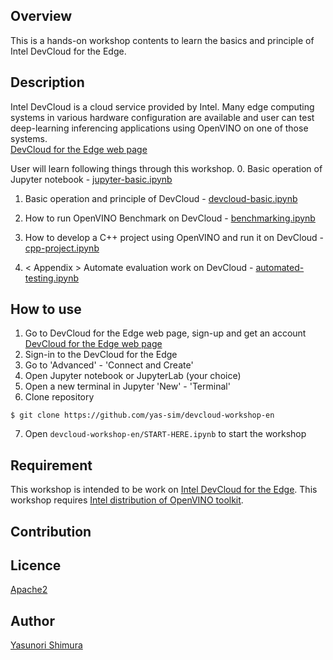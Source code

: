 ## Overview
This is a hands-on workshop contents to learn the basics and principle of Intel DevCloud for the Edge.

## Description
Intel DevCloud is a cloud service provided by Intel. Many edge computing systems in various hardware configuration are available and user can test deep-learning inferencing applications using OpenVINO on one of those systems.    
[DevCloud for the Edge web page](https://devcloud.intel.com/edge/)

User will learn following things through this workshop.
0.  Basic operation of Jupyter notebook - [jupyter-basic.ipynb](./jupyter-basic.ipynb)
1.  Basic operation and principle of DevCloud - [devcloud-basic.ipynb](./devcloud-basic.ipynb)
2.  How to run OpenVINO Benchmark on DevCloud - [benchmarking.ipynb](./benchmarking.ipynb)
3.  How to develop a C++ project using OpenVINO and run it on DevCloud - [cpp-project.ipynb](./cpp-project.ipynb)

4. < Appendix > Automate evaluation work on DevCloud - [automated-testing.ipynb](./automated-testing.ipynb)

## How to use
1. Go to DevCloud for the Edge web page, sign-up and get an account
[DevCloud for the Edge web page](https://devcloud.intel.com/edge/)
2. Sign-in to the DevCloud for the Edge
3. Go to 'Advanced' - 'Connect and Create'
4. Open Jupyter notebook or JupyterLab (your choice)
5. Open a new terminal in Jupyter 'New' - 'Terminal'
6. Clone repository
~~~shell
$ git clone https://github.com/yas-sim/devcloud-workshop-en
~~~
7. Open `devcloud-workshop-en/START-HERE.ipynb` to start the workshop

## Requirement
This workshop is intended to be work on [Intel DevCloud for the Edge](https://devcloud.intel.com/edge/).
This workshop requires [Intel distribution of OpenVINO toolkit](https://software.intel.com/en-us/openvino-toolkit
).

## Contribution

## Licence

[Apache2](http://www.apache.org/licenses/LICENSE-2.0.txt)

## Author

[Yasunori Shimura](https://github.com/yassim-intel)
